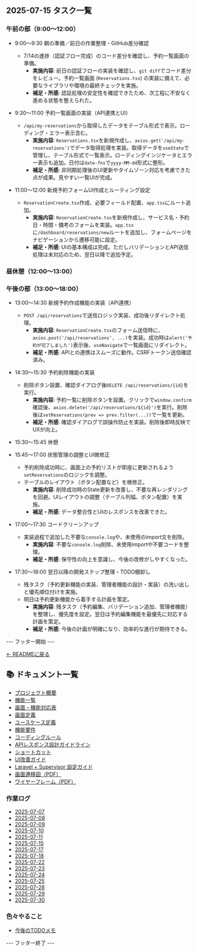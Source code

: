 ## 2025-07-15 タスク一覧

### 午前の部（9:00〜12:00）
- 9:00〜9:30 朝の準備／前日の作業整理・GitHub差分確認
  - 7/14の進捗（認証フロー完成）のコード差分を確認し、予約一覧画面の準備。
    - **実施内容**: 前日の認証フローの実装を確認し、`git diff`でコード差分をレビュー。予約一覧画面 (`Reservations.tsx`) の実装に備えて、必要なライブラリや環境の最終チェックを実施。
    - **補足・所感**: 認証処理の安定性を確認できたため、次工程に不安なく進める状態を整えられた。

- 9:30〜11:00 予約一覧画面の実装（API連携とUI）
  - `/api/my-reservations`から取得したデータをテーブル形式で表示。ローディング・エラー表示含む。
    - **実施内容**: `Reservations.tsx`を新規作成し、`axios.get('/api/my-reservations')`でデータ取得処理を実装。取得データを`useState`で管理し、テーブル形式で一覧表示。ローディングインジケータとエラー表示も追加。日付は`date-fns`で`yyyy-MM-dd`形式に整形。
    - **補足・所感**: 非同期処理後のUI更新やタイムゾーン対応を考慮できた点が成果。見やすい一覧UIが完成。

- 11:00〜12:00 新規予約フォームUI作成とルーティング設定
  - `ReservationCreate.tsx`作成、必要フィールド配置、`app.tsx`にルート追加。
    - **実施内容**: `ReservationCreate.tsx`を新規作成し、サービス名・予約日・時間・備考のフォームを実装。`app.tsx`に`/dashboard/reservations/new`ルートを追加し、フォームページをナビゲーションから遷移可能に設定。
    - **補足・所感**: UIの基本構成は完成。ただしバリデーションとAPI送信処理は未対応のため、翌日以降で追加予定。

### 昼休憩（12:00〜13:00）

### 午後の部（13:00〜18:00）
- 13:00〜14:30 新規予約作成機能の実装（API連携）
  - `POST /api/reservations`で送信ロジック実装、成功後リダイレクト処理。
    - **実施内容**: `ReservationCreate.tsx`のフォーム送信時に、`axios.post('/api/reservations', ...)`を実装。成功時は`alert('予約が完了しました')`表示後、`useNavigate`で一覧画面にリダイレクト。
    - **補足・所感**: APIとの連携はスムーズに動作。CSRFトークン送信確認済み。

- 14:30〜15:30 予約削除機能の実装
  - 削除ボタン設置、確認ダイアログ後`DELETE /api/reservations/{id}`を実行。
    - **実施内容**: 予約一覧に削除ボタンを設置。クリックで`window.confirm`確認後、`axios.delete('/api/reservations/${id}')`を実行。削除後は`setReservations(prev => prev.filter(...))`で一覧を更新。
    - **補足・所感**: 確認ダイアログで誤操作防止を実装。削除後即時反映でUXが向上。

- 15:30〜15:45 休憩

- 15:45〜17:00 状態管理の調整とUI微修正
  - 予約削除成功時に、画面上の予約リストが即座に更新されるよう`setReservations`のロジックを調整。
  - テーブルのレイアウト（ボタン配置など）を微修正。
    - **実施内容**: 削除成功時のState更新を改善し、不要な再レンダリングを回避。UIレイアウトの調整（テーブル列幅、ボタン配置）を実施。
    - **補足・所感**: データ整合性とUIのレスポンスを改善できた。

- 17:00〜17:30 コードクリーンアップ
  - 実装過程で追加した不要な`console.log`や、未使用のimport文を削除。
    - **実施内容**: 不要な`console.log`削除、未使用importや不要コードを整理。
    - **補足・所感**: 保守性の向上を意識し、今後の改修がしやすくなった。

- 17:30〜18:00 翌日以降の開発ステップ整理・TODO棚卸し
  - 残タスク（予約更新機能の実装、管理者機能の設計・実装）の洗い出しと優先順位付けを実施。
  - 明日は予約更新機能から着手する計画を策定。
    - **実施内容**: 残タスク（予約編集、バリデーション追加、管理者機能）を整理し、優先度を設定。翌日は予約編集機能を最優先に対応する計画を策定。
    - **補足・所感**: 今後の計画が明確になり、効率的な進行が期待できる。

--- フッター開始 ---

[← READMEに戻る](../../README.md)

## 📚 ドキュメント一覧

- [プロジェクト概要](../project-overview.md)
- [機能一覧](../features.md)
- [画面・機能対応表](../function_screen_map.md)
- [画面定義](../screens.md)
- [ユースケース定義](../usecase_reserve.md)
- [機能要件](../functional_requirements.md)
- [コーディングルール](../coding-rules.md)
- [APIレスポンス設計ガイドライン](../api_response.md)
- [ショートカット](../shortcuts.md)
- [UI改善ガイド](../ui_improvement_guide.md)
- [Laravel + Supervisor 設定ガイド](../supervisor.md)
- [画面遷移図（PDF）](../画面遷移図.pdf)
- [ワイヤーフレーム（PDF）](../ワイヤーフレーム.pdf)

### 作業ログ
- [2025-07-07](../logs/2025-07-07.md)
- [2025-07-08](../logs/2025-07-08.md)
- [2025-07-09](../logs/2025-07-09.md)
- [2025-07-10](../logs/2025-07-10.md)
- [2025-07-11](../logs/2025-07-11.md)
- [2025-07-15](../logs/2025-07-15.md)
- [2025-07-17](../logs/2025-07-17.md)
- [2025-07-18](../logs/2025-07-18.md)
- [2025-07-22](../logs/2025-07-22.md)
- [2025-07-23](../logs/2025-07-23.md)
- [2025-07-24](../logs/2025-07-24.md)
- [2025-07-25](../logs/2025-07-25.md)
- [2025-07-28](../logs/2025-07-28.md)
- [2025-07-29](../logs/2025-07-29.md)
- [2025-07-30](../logs/2025-07-30.md)

### 色々やること
- [今後のTODOメモ](../todo.md)

--- フッター終了 ---
